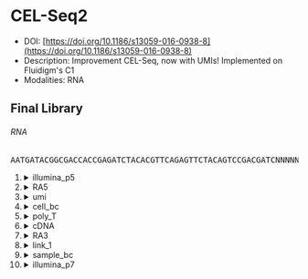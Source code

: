 # CEL-Seq2
- DOI: [https://doi.org/10.1186/s13059-016-0938-8](https://doi.org/10.1186/s13059-016-0938-8)
- Description: Improvement CEL-Seq, now with UMIs! Implemented on Fluidigm's C1
- Modalities: RNA
    
## Final Library
###### RNA
<pre style="overflow-x: auto; text-align: left; background-color: #f6f8fa">AATGATACGGCGACCACCGAGATCTACACGTTCAGAGTTCTACAGTCCGACGATCNNNNNNNNNNNNXXTGGAATTCTCGGGTGCCAAGGAACTCCAGTCACNNNNNNATCTCGTATGCCGTCTTCTGCTTG</pre>
1. <details><summary>illumina_p5</summary>

   - sequence_type: fixed
   - sequence: <pre style="overflow-x: auto; text-align: left; margin: 0; display: inline;">AATGATACGGCGACCACCGAGATCTACAC</pre>
   - min_len: 29
   - max_len: 29
   - onlist: None
   </details>
2. <details><summary>RA5</summary>

   - sequence_type: fixed
   - sequence: <pre style="overflow-x: auto; text-align: left; margin: 0; display: inline;">GTTCAGAGTTCTACAGTCCGACGATC</pre>
   - min_len: 26
   - max_len: 26
   - onlist: None
   </details>
3. <details><summary>umi</summary>

   - sequence_type: random
   - sequence: <pre style="overflow-x: auto; text-align: left; margin: 0; display: inline;">NNNNNN</pre>
   - min_len: 6
   - max_len: 6
   - onlist: None
   </details>
4. <details><summary>cell_bc</summary>

   - sequence_type: random
   - sequence: <pre style="overflow-x: auto; text-align: left; margin: 0; display: inline;">NNNNNN</pre>
   - min_len: 6
   - max_len: 6
   - onlist: None
   </details>
5. <details><summary>poly_T</summary>

   - sequence_type: random
   - sequence: <pre style="overflow-x: auto; text-align: left; margin: 0; display: inline;">X</pre>
   - min_len: 1
   - max_len: 98
   - onlist: None
   </details>
6. <details><summary>cDNA</summary>

   - sequence_type: random
   - sequence: <pre style="overflow-x: auto; text-align: left; margin: 0; display: inline;">X</pre>
   - min_len: 1
   - max_len: 98
   - onlist: None
   </details>
7. <details><summary>RA3</summary>

   - sequence_type: fixed
   - sequence: <pre style="overflow-x: auto; text-align: left; margin: 0; display: inline;">TGGAATTCTCGGGTGCCAAGG</pre>
   - min_len: 21
   - max_len: 21
   - onlist: None
   </details>
8. <details><summary>link_1</summary>

   - sequence_type: fixed
   - sequence: <pre style="overflow-x: auto; text-align: left; margin: 0; display: inline;">AACTCCAGTCAC</pre>
   - min_len: 12
   - max_len: 12
   - onlist: None
   </details>
9. <details><summary>sample_bc</summary>

   - sequence_type: onlist
   - sequence: <pre style="overflow-x: auto; text-align: left; margin: 0; display: inline;">NNNNNN</pre>
   - min_len: 6
   - max_len: 6
   - onlist: sample_bc_onlist.txt
   </details>
10. <details><summary>illumina_p7</summary>

    - sequence_type: fixed
    - sequence: <pre style="overflow-x: auto; text-align: left; margin: 0; display: inline;">ATCTCGTATGCCGTCTTCTGCTTG</pre>
    - min_len: 24
    - max_len: 24
    - onlist: None
    </details>
